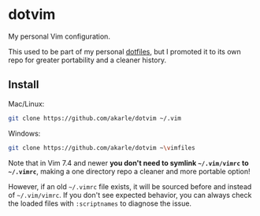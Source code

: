 # dotvim

My personal Vim configuration.

This used to be part of my personal
[dotfiles](https://github.com/akarle/dotfiles), but I promoted it to its own
repo for greater portability and a cleaner history.

## Install

Mac/Linux:

```sh
git clone https://github.com/akarle/dotvim ~/.vim
```

Windows:

```sh
git clone https://github.com/akarle/dotvim ~\vimfiles
```

Note that in Vim 7.4 and newer **you don't need to symlink `~/.vim/vimrc` to
`~/.vimrc`**, making a one directory repo a cleaner and more portable option!

However, if an old `~/.vimrc` file exists, it will be sourced before and instead
of `~/.vim/vimrc`. If you don't see expected behavior, you can always check the
loaded files with `:scriptnames` to diagnose the issue.
